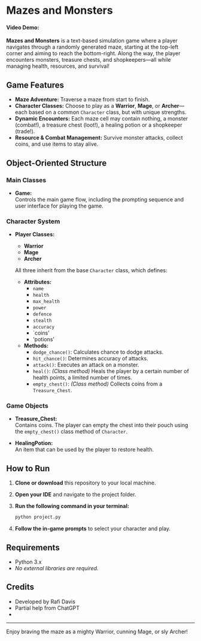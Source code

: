 # Mazes and Monsters
#### Video Demo:  <URL HERE>

**Mazes and Monsters** is a text-based simulation game where a player navigates through a randomly generated maze, starting at the top-left corner and aiming to reach the bottom-right. Along the way, the player encounters monsters, treasure chests, and shopkeepers—all while managing health, resources, and survival!

## Game Features

- **Maze Adventure:** Traverse a maze from start to finish.
- **Character Classes:** Choose to play as a **Warrior**, **Mage**, or **Archer**—each based on a common `Character` class, but with unique strengths.
- **Dynamic Encounters:** Each maze cell may contain nothing, a monster (combat!), a treasure chest (loot!), a healing potion or a shopkeeper (trade!).
- **Resource & Combat Management:** Survive monster attacks, collect coins, and use items to stay alive.

## Object-Oriented Structure

### Main Classes

- **Game:**  
  Controls the main game flow, including the prompting sequence and user interface for playing the game.

### Character System

- **Player Classes:**  
  - **Warrior**
  - **Mage**
  - **Archer**

  All three inherit from the base `Character` class, which defines:

  - **Attributes:**  
    - `name`  
    - `health`  
    - `max_health`  
    - `power`  
    - `defence`  
    - `stealth`  
    - `accuracy`  
    - `coins'
    - 'potions'
  - **Methods:**  
    - `dodge_chance()`: Calculates chance to dodge attacks.
    - `hit_chance()`: Determines accuracy of attacks.
    - `attack()`: Executes an attack on a monster.
    - `heal()`: *(Class method)* Heals the player by a certain number of health points, a limited number of times.
    - `empty_chest()`: *(Class method)* Collects coins from a `Treasure_Chest`.

### Game Objects

- **Treasure_Chest:**  
  Contains coins. The player can empty the chest into their pouch using the `empty_chest()` class method of `Character`.

- **HealingPotion:**  
  An item that can be used by the player to restore health.

## How to Run

1. **Clone or download** this repository to your local machine.
2. **Open your IDE** and navigate to the project folder.
3. **Run the following command in your terminal:**

   ```bash
   python project.py
   ```

4. **Follow the in-game prompts** to select your character and play.

## Requirements

- Python 3.x  
- *No external libraries are required.*

## Credits

- Developed by Rafi Davis
- Partial help from ChatGPT
- 
---

Enjoy braving the maze as a mighty Warrior, cunning Mage, or sly Archer!

